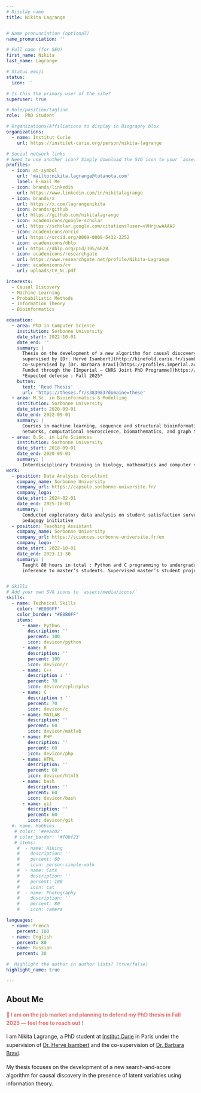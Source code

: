 ```yaml
---
# Display name
title: Nikita Lagrange


# Name pronunciation (optional)
name_pronunciation: ''

# Full name (for SEO)
first_name: Nikita
last_name: Lagrange

# Status emoji
status:
  icon: ''

# Is this the primary user of the site?
superuser: true

# Role/position/tagline
role:  PhD Student

# Organizations/Affiliations to display in Biography blox
organizations:
  - name: Institut Curie
    url: https://institut-curie.org/person/nikita-lagrange

# Social network links
# Need to use another icon? Simply download the SVG icon to your `assets/media/icons/` folder.
profiles:
  - icon: at-symbol
    url: 'mailto:nikita.lagrange@tutanota.com'
    label: E-mail Me
  - icon: brands/linkedin
    url: https://www.linkedin.com/in/nikitalagrange
  - icon: brands/x
    url: https://x.com/lagrangenikita
  - icon: brands/github
    url: https://github.com/nikitalagrange
  - icon: academicons/google-scholar
    url: https://scholar.google.com/citations?user=vVHrjuwAAAAJ
  - icon: academicons/orcid
    url: https://orcid.org/0009-0009-5432-2252
  - icon: academicons/dblp
    url: https://dblp.org/pid/395/6628
  - icon: academicons/researchgate
    url: https://www.researchgate.net/profile/Nikita-Lagrange
  - icon: academicons/cv
    url: uploads/CV_NL.pdf

interests:
  - Causal Discovery
  - Machine Learning
  - Probabilistic Methods
  - Information Theory
  - Bioinformatics 

education:
  - area: PhD in Computer Science
    institution: Sorbonne University
    date_start: 2022-10-01
    date_end: ''
    summary: |
      Thesis on the development of a new algorithm for causal discovery in the presence of latent variables,
      supervised by [Dr. Hervé Isambert](http://kinefold.curie.fr/isambertlab) and
      co-supervised by [Dr. Barbara Bravi](https://profiles.imperial.ac.uk/b.bravi21). <br>
      Funded through the [Imperial – CNRS Joint PhD Programme](https://www.imperial.ac.uk/cnrs-imperial-international-research-centre/imperial---cnrs-joint-phd-programme/) on Digital Transformations and Global Challenges <br>
      *Expected defense : Fall 2025*
    button:
      text: 'Read Thesis'
      url: 'https://theses.fr/s383983?domaine=these'
  - area: M.Sc. in Bioinformatics & Modelling
    institution: Sorbonne University
    date_start: 2020-09-01
    date_end: 2022-09-01
    summary: |
      Courses in machine learning, sequence and structural bioinformatics, biological
      networks, computational neuroscience, biomathematics, and graph theory
  - area: B.Sc. in Life Sciences
    institution: Sorbonne University
    date_start: 2018-09-01
    date_end: 2020-09-01
    summary: |
      Interdisciplinary training in biology, mathematics and computer science
work:
  - position: Data Analysis Consultant
    company_name: Sorbonne University
    company_url: https://capsule.sorbonne-universite.fr/
    company_logo: ''
    date_start: 2024-02-01
    date_end: 2025-10-01
    summary: |
      Conducted exploratory data analysis on student satisfaction survey as part of the evaluation of a new
      pedagogy initiative
  - position: Teaching Assistant
    company_name: Sorbonne University
    company_url: https://sciences.sorbonne-universite.fr/en
    company_logo: ''
    date_start: 2022-10-01
    date_end: 2023-11-30
    summary: |
      Taught 80 hours in total : Python and C programming to undergraduate students, and biological network
      inference to master’s students. Supervised master’s student projects


# Skills
# Add your own SVG icons to `assets/media/icons/`
skills:
  - name: Technical Skills
    color: '#E0B0FF'
    color_border: "#E0B0FF"
    items:
      - name: Python
        description: ''
        percent: 100
        icon: devicon/python
      - name: R
        description: ''
        percent: 100
        icon: devicon/r
      - name: C++
        description : ''
        percent: 70
        icon: devicon/cplusplus
      - name: C
        description : ''
        percent: 70
        icon: devicon/c
      - name: MATLAB
        description: ''
        percent: 60
        icon: devicon/matlab
      - name: PHP
        description: ''
        percent: 60
        icon: devicon/php
      - name: HTML
        description: ''
        percent: 60
        icon: devicon/html5
      - name: bash
        description: ''
        percent: 60
        icon: devicon/bash
      - name: git
        description: ''
        percent: 60
        icon: devicon/git
  #- name: Hobbies
   # color: '#eeac02'
   # color_border: '#f0bf23'
   # items:
    #  - name: Hiking
    #    description: ''
    #    percent: 60
    #    icon: person-simple-walk
    #  - name: Cats
    #    description: ''
    #    percent: 100
    #    icon: cat
    #  - name: Photography
    #    description: ''
    #    percent: 80
    #    icon: camera

languages:
  - name: French
    percent: 100
  - name: English
    percent: 80
  - name: Russian
    percent: 30

#  Highlight the author in author lists? (true/false)
highlight_name: true

---
```



## About Me


<style>
 
  .intro-box {
    text-align: left;
    max-width: 700px;
    margin: auto;
    line-height: 1.6;
  }

  .highlight {
    color: #e57373;
    font-weight: bold;
  }
</style>

<div class="intro-box">
  <p class="highlight">
    📢 I am on the job market and planning to defend my PhD thesis in Fall 2025 — feel free to reach out !
  </p>

  <p>
    I am Nikita Lagrange, a PhD student at 
    <a href="https://institut-curie.org/institut-curie-research-center" target="_blank">Institut Curie</a> in Paris under the supervision of 
    <a href="http://kinefold.curie.fr/isambertlab" target="_blank">Dr. Hervé Isambert</a> and the co-supervision of 
    <a href="https://profiles.imperial.ac.uk/b.bravi21" target="_blank">Dr. Barbara Bravi</a>.
  </p>

  <p>
    My thesis focuses on the development of a new search-and-score algorithm for causal discovery in the presence of latent variables using information theory.
  </p>
</div>


